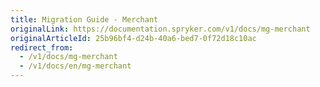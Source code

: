 ```yaml
---
title: Migration Guide - Merchant
originalLink: https://documentation.spryker.com/v1/docs/mg-merchant
originalArticleId: 25b96bf4-d24b-40a6-bed7-0f72d18c10ac
redirect_from:
  - /v1/docs/mg-merchant
  - /v1/docs/en/mg-merchant
---
```



